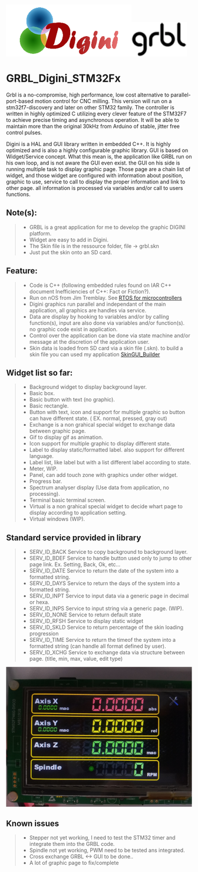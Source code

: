 ![alt text](https://github.com/aroyer-qc/GRBL_Digini_STM32Fx/blob/master/Digini.png)![alt text](https://github.com/aroyer-qc/GRBL_Digini_STM32Fx/blob/master/Grbl.png)

# GRBL_Digini_STM32Fx

Grbl is a no-compromise, high performance, low cost alternative to parallel-port-based motion control for CNC milling. This version will run on a stm32f7-discovery and later on other STM32 family.
The controller is written in highly optimized C utilizing every clever feature of the STM32F7 to achieve precise timing and asynchronous operation. It will be able to maintain more than the original 30kHz from Arduino of stable, jitter free control pulses.

Digini is a HAL and GUI library written in embedded C++. It is highly optimized and is also a highly configurable graphic library. GUI is based on Widget/Service concept. What this mean is, the application like GRBL run on his own loop, and is not aware the GUI even exist. the GUI on his side is running multiple task to display graphic page. Those page are a chain list of widget, and those widget are configured with information about position, graphic to use, service to call to display the proper information and link to other page. all information is processed via variables and/or call to users functions.

  ## Note(s):
  
>   * GRBL is a great application for me to develop the graphic DIGINI platform.
>   * Widget are easy to add in Digini.
>   * The Skin file is in the ressource folder, file -> grbl.skn
>   * Just put the skin onto an SD card.
    
  ## Feature:

>   * Code is C++ (following embedded rules found on IAR C++ document Inefficiencies of C++: Fact or Fiction?).
>   * Run on nOS from Jim Tremblay. See [RTOS for microcontrollers](https://github.com/jimtremblay/nOS)
>   * Digini graphics run parallel and independant of the main application, all graphics are handles via service.
>   * Data are display by hooking to variables and/or by calling function(s), input are also done via variables and/or function(s). no graphic code exist in application.
>   * Control over the application can be done via state machine and/or message at the discretion of the application user.
>   * Skin data is loaded from SD card via a skin file (.skn). to build a skin file you can used my application [SkinGUI_Builder](https://github.com/aroyer-qc/SkinGUI_Builder)
  
  ## Widget list so far:
  
>    * Background widget to display background layer.
>    * Basic box.
>    * Basic button with text (no graphic).
>    * Basic rectangle.
>    * Button with text, icon and support for multiple graphic so button can have different state. ( EX. normal, pressed, gray out)
>    * Exchange is a non grahical special widget to exchange data between graphic page.
>    * Gif to display gif as animation.
>    * Icon support for multiple graphic to display different state.
>    * Label to display static/formatted label. also support for different language.
>    * Label list, like label but with a list different label according to state.
>    * Meter, WIP.
>    * Panel, can add touch zone with graphics under other widget.
>    * Progress bar.
>    * Spectrum analyser display (Use data from application, no processing).
>    * Terminal basic terminal screen.
>    * Virtual is a non grahical special widget to decide whart page to display according to application setting.
>    * Virtual windows (WIP).
  
  ## Standard service provided in library
  
>    * SERV_ID_BACK    Service to copy background to background layer.
>    * SERV_ID_BDEF    Service to handle button used only to jump to other page link. Ex. Setting, Back, Ok, etc...
>    * SERV_ID_DATE    Service to return the date of the system into a formatted string.
>    * SERV_ID_DAYS    Service to return the days of the system into a formatted string.
>    * SERV_ID_INPT    Service to input data via a generic page in decimal or hexa.
>    * SERV_ID_INPS    Service to input string via a generic page. (WIP).
>    * SERV_ID_NONE    Service to return default state
>    * SERV_ID_RFSH    Service to display static widget
>    * SERV_ID_SKLD    Service to return percentage of the skin loading progression
>    * SERV_ID_TIME    Service to return the timeof the system into a formatted string (can handle all format defined by user).
>    * SERV_ID_XCHG    Service to exchange data via structure between page. (title, min, max, value, edit type)
  
![alt text](https://github.com/aroyer-qc/GRBL_Digini_STM32Fx/blob/master/Preview/IMG_20201118_112744192.jpg)

  ## Known issues
  
>    * Stepper not yet working, I need to test the STM32 timer and integrate them into the GRBL code.
>    * Spindle not yet working, PWM need to be tested ans integrated.
>    * Cross exchange GRBL <-> GUI to be done..
>    * A lot of graphic page to fix/complete

